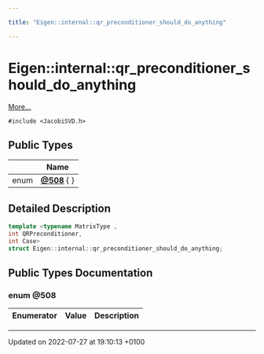 ```yaml
---

title: "Eigen::internal::qr_preconditioner_should_do_anything"

---
```


# Eigen::internal::qr_preconditioner_should_do_anything



 [More...](#detailed-description)


`#include <JacobiSVD.h>`

## Public Types

|                | Name           |
| -------------- | -------------- |
| enum| **[@508](http://example.org/classes/structeigen_1_1internal_1_1qr__preconditioner__should__do__anything/#enum-@508)** { } |

## Detailed Description

```cpp
template <typename MatrixType ,
int QRPreconditioner,
int Case>
struct Eigen::internal::qr_preconditioner_should_do_anything;
```

## Public Types Documentation

### enum @508

| Enumerator | Value | Description |
| ---------- | ----- | ----------- |




-------------------------------

Updated on 2022-07-27 at 19:10:13 +0100